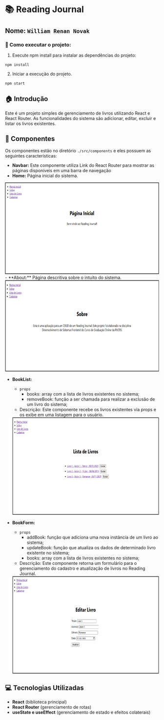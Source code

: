 # :books: Reading Journal
## Nome: `William Renan Novak`

### :rocket: Como executar o projeto:

1. Execute npm install para instalar as dependências do projeto:
```
npm install
```

2. Iniciar a execução do projeto.
```
npm start
```

## :house: Introdução

Este é um projeto simples de gerenciamento de livros utilizando React e React Router.
As funcionalidades do sistema são adicionar, editar, excluir e listar os livros existentes.

## :file_folder: Componentes

Os componentes estão no diretório `./src/components` e eles possuem as seguintes características:
- **Navbar:** Este componente utiliza Link do React Router para mostrar as páginas disponíveis em uma barra de navegação
- **Home:** Página inicial do sistema.
<img src="./src/assets/images/homepage.png" alt="Página Inicial" width="600" height="300">
- **About:** Página descritiva sobre o intuito do sistema.
<img src="./src/assets/images/aboutpage.png" alt="Página Sobre" width="600" height="300">

- **BookList:**
  - `props`
    - books: array com a lista de livros existentes no sistema;
    - removeBook: função a ser chamada para realizar a exclusão de um livro do sistema;
  - Descrição: Este componente recebe os livros existentes via props e os exibe em uma listagem para o usuário.
  <img src="./src/assets/images/booklist.png" alt="Lista de Livros" width="600" height="320">

- **BookForm:**
  - `props`
    - addBook: função que adiciona uma nova instância de um livro ao sistema;
    - updateBook: função que atualiza os dados de determinado livro existente no sistema;
    - books: array com a lista de livros existentes no sistema;
  - Descrição: Este componente retorna um formulário para o gerenciamento do cadastro e atualização de livros no Reading Journal.
  <img src="./src/assets/images/bookform.png" alt="Lista de Livros" width="600" height="320">

## :computer: Tecnologias Utilizadas
- **React** (biblioteca principal)
- **React Router** (gerenciamento de rotas)
- **useState e useEffect** (gerenciamento de estado e efeitos colaterais)